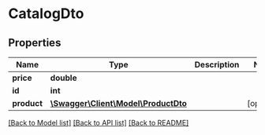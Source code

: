 # CatalogDto

## Properties
Name | Type | Description | Notes
------------ | ------------- | ------------- | -------------
**price** | **double** |  | 
**id** | **int** |  | 
**product** | [**\Swagger\Client\Model\ProductDto**](ProductDto.md) |  | [optional] 

[[Back to Model list]](../README.md#documentation-for-models) [[Back to API list]](../README.md#documentation-for-api-endpoints) [[Back to README]](../README.md)


